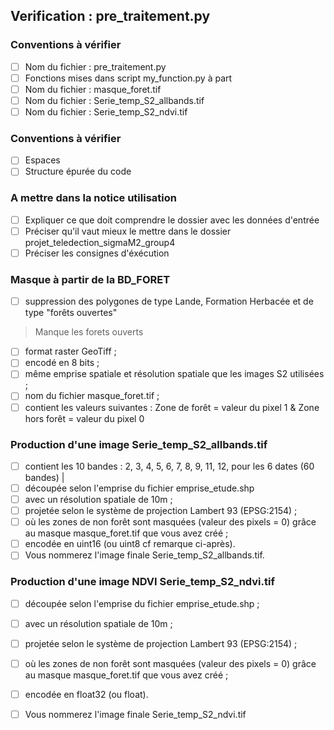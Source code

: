 ## Verification : pre_traitement.py
### Conventions à vérifier
- [ ] Nom du fichier : pre_traitement.py
- [ ] Fonctions mises dans script my_function.py à part
- [ ] Nom du fichier : masque_foret.tif
- [ ] Nom du fichier : Serie_temp_S2_allbands.tif
- [ ] Nom du fichier : Serie_temp_S2_ndvi.tif 

### Conventions à vérifier
- [ ] Espaces
- [ ] Structure épurée du code

### A mettre dans la notice utilisation 
- [ ] Expliquer ce que doit comprendre le dossier avec les données d'entrée 
- [ ] Préciser qu'il vaut mieux le mettre dans le dossier projet_teledection_sigmaM2_group4
- [ ] Préciser les consignes d'éxécution

### Masque à partir de la BD_FORET
 - [ ] suppression des polygones de type Lande, Formation Herbacée et de type "forêts ouvertes"
>  Manque les forets ouverts
 - [ ] format raster GeoTiff ;
 - [ ] encodé en 8 bits ;
 - [ ] même emprise spatiale et résolution spatiale que les images S2 utilisées ;
 - [ ] nom du fichier masque_foret.tif ;
 - [ ] contient les valeurs suivantes : Zone de forêt = valeur du pixel 1 & Zone hors forêt = valeur du pixel 0

### Production d'une image Serie_temp_S2_allbands.tif
 - [ ] contient les 10 bandes : 2, 3, 4, 5, 6, 7, 8, 9, 11, 12, pour les 6 dates (60 bandes) |
 - [ ] découpée selon l'emprise du fichier emprise_etude.shp
 - [ ] avec un résolution spatiale de 10m ;
 - [ ] projetée selon le système de projection Lambert 93 (EPSG:2154) ;
 - [ ] où les zones de non forêt sont masquées (valeur des pixels = 0) grâce au masque masque_foret.tif que vous avez créé ;
 - [ ] encodée en uint16 (ou uint8 cf remarque ci-après).
 - [ ] Vous nommerez l'image finale Serie_temp_S2_allbands.tif.

### Production d'une image NDVI Serie_temp_S2_ndvi.tif
 - [ ] découpée selon l'emprise du fichier emprise_etude.shp ;
 - [ ] avec un résolution spatiale de 10m ;
 - [ ] projetée selon le système de projection Lambert 93 (EPSG:2154) ;
 - [ ] où les zones de non forêt sont masquées (valeur des pixels = 0) grâce au masque masque_foret.tif que vous avez créé ;
 - [ ] encodée en float32 (ou float).
 - [ ] Vous nommerez l'image finale Serie_temp_S2_ndvi.tif

